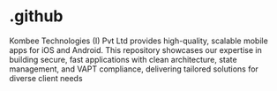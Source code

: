 # .github
Kombee Technologies (I) Pvt Ltd provides high-quality, scalable mobile apps for iOS and Android. This repository showcases our expertise in building secure, fast applications with clean architecture, state management, and VAPT compliance, delivering tailored solutions for diverse client needs
